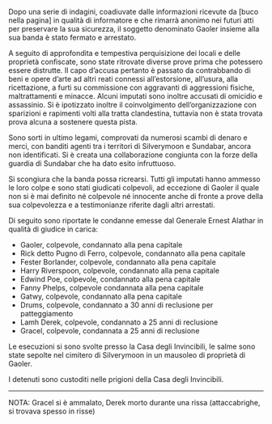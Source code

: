 Dopo una serie di indagini, coadiuvate dalle informazioni ricevute da [buco nella pagina] in qualità di informatore e che rimarrà anonimo nei futuri atti per preservare la sua sicurezza, il soggetto denominato Gaoler insieme alla sua banda è stato fermato e arrestato.

A seguito di approfondita e tempestiva perquisizione dei locali e delle proprietà confiscate, sono state ritrovate diverse prove prima che potessero essere distrutte. Il capo d’accusa pertanto è passato da contrabbando di beni e opere d’arte ad altri reati connessi all’estorsione, all’usura, alla ricettazione, a furti su commissione con aggravanti di aggressioni fisiche, maltrattamenti e minacce. Alcuni imputati sono inoltre accusati di omicidio e assassinio. Si è ipotizzato inoltre il coinvolgimento dell’organizzazione con sparizioni e rapimenti volti alla tratta clandestina, tuttavia non è stata trovata prova alcuna a sostenere questa pista.

Sono sorti in ultimo legami, comprovati da numerosi scambi di denaro e merci, con banditi agenti tra i territori di Silverymoon e Sundabar, ancora non identificati. Si è creata una collaborazione congiunta con la forze della guardia di Sundabar che ha dato esito infruttuoso.

Si scongiura che la banda possa ricrearsi. Tutti gli imputati hanno ammesso le loro colpe e sono stati giudicati colpevoli, ad eccezione di Gaoler il quale non si è mai definito né colpevole né innocente anche di fronte a prove della sua colpevolezza e a testimonianze riferite dagli altri arrestati.

  

Di seguito sono riportate le condanne emesse dal Generale Ernest Alathar in qualità di giudice in carica:

- Gaoler, colpevole, condannato alla pena capitale 
- Rick detto Pugno di Ferro, colpevole, condannato alla pena capitale
- Fester Borlander, colpevole, condannato alla pena capitale
- Harry Riverspoon, colpevole, condannato alla pena capitale
- Edwind Poe, colpevole, condannato alla pena capitale
- Fanny Phelps, colpevole condannata alla pena capitale
- Gatwy, colpevole, condannato alla pena capitale
- Drums, colpevole, condannato a 30 anni di reclusione per patteggiamento
- Lamh Derek, colpevole, condannato a 25 anni di reclusione
- Gracel, colpevole, condannata a 25 anni di reclusione

Le esecuzioni si sono svolte presso la Casa degli Invincibili, le salme sono state sepolte nel cimitero di Silverymoon in un mausoleo di proprietà di Gaoler.

I detenuti sono custoditi nelle prigioni della Casa degli Invincibili.

-------------------------------------------------------

NOTA: Gracel si è ammalato, Derek morto durante una rissa (attaccabrighe, si trovava spesso in risse)